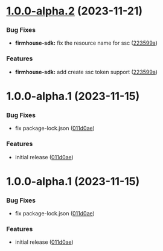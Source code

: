 # [1.0.0-alpha.2](https://github.com/firmhouse/firmhouse-sdk/compare/firmhouse-sdk-v1.0.0-alpha.1...firmhouse-sdk-v1.0.0-alpha.2) (2023-11-21)


### Bug Fixes

* **firmhouse-sdk:** fix the resource name for ssc ([223599a](https://github.com/firmhouse/firmhouse-sdk/commit/223599a8ccfc31ab92713314c0275097c74166cc))


### Features

* **firmhouse-sdk:** add create ssc token support ([223599a](https://github.com/firmhouse/firmhouse-sdk/commit/223599a8ccfc31ab92713314c0275097c74166cc))

# 1.0.0-alpha.1 (2023-11-15)


### Bug Fixes

* fix package-lock.json ([011d0ae](https://github.com/firmhouse/firmhouse-sdk/commit/011d0ae22d714e4752bbf91b9f43db4ef678822c))


### Features

* initial release ([011d0ae](https://github.com/firmhouse/firmhouse-sdk/commit/011d0ae22d714e4752bbf91b9f43db4ef678822c))

# 1.0.0-alpha.1 (2023-11-15)


### Bug Fixes

* fix package-lock.json ([011d0ae](https://github.com/firmhouse/firmhouse-sdk/commit/011d0ae22d714e4752bbf91b9f43db4ef678822c))


### Features

* initial release ([011d0ae](https://github.com/firmhouse/firmhouse-sdk/commit/011d0ae22d714e4752bbf91b9f43db4ef678822c))

